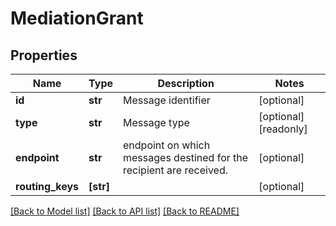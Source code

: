 # MediationGrant


## Properties
Name | Type | Description | Notes
------------ | ------------- | ------------- | -------------
**id** | **str** | Message identifier | [optional] 
**type** | **str** | Message type | [optional] [readonly] 
**endpoint** | **str** | endpoint on which messages destined for the recipient are received. | [optional] 
**routing_keys** | **[str]** |  | [optional] 

[[Back to Model list]](../README.md#documentation-for-models) [[Back to API list]](../README.md#documentation-for-api-endpoints) [[Back to README]](../README.md)


